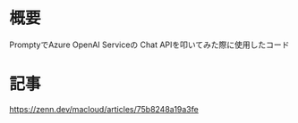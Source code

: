 
# 概要

PromptyでAzure OpenAI Serviceの Chat APIを叩いてみた際に使用したコード

# 記事

https://zenn.dev/macloud/articles/75b8248a19a3fe

